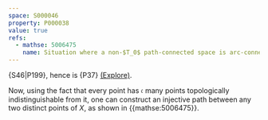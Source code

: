 ```yaml
---
space: S000046
property: P000038
value: true
refs:
  - mathse: 5006475
    name: Situation where a non-$T_0$ path-connected space is arc-connected
---
```


{S46|P199}, hence is {P37}
[(Explore)](https://topology.pi-base.org/spaces?q=Contractible%2B%7EPath+connected).

Now, using the fact that every point has $\mathfrak c$ many points topologically indistinguishable from it,
one can construct an injective path between any two distinct points of $X$, as shown in {{mathse:5006475}}.
